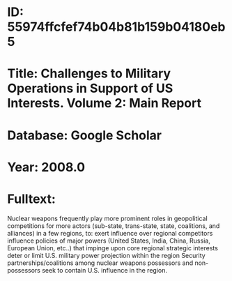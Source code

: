 # ID: 55974ffcfef74b04b81b159b04180eb5
# Title: Challenges to Military Operations in Support of US Interests. Volume 2: Main Report
# Database: Google Scholar
# Year: 2008.0
# Fulltext:
Nuclear weapons frequently play more prominent roles in geopolitical competitions for more actors (sub-state, trans-state, state, coalitions, and alliances) in a few regions, to: exert influence over regional competitors influence policies of major powers (United States, India, China, Russia, European Union, etc..) that impinge upon core regional strategic interests deter or limit U.S. military power projection within the region Security partnerships/coalitions among nuclear weapons possessors and non-possessors seek to contain U.S. influence in the region.